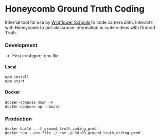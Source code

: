 # Honeycomb Ground Truth Coding

Internal tool for use by [Wildflower Schools](http://wildflowerschools.org) to code camera data. Interacts with Honeycomb to pull classroom information to code videos with Ground Truth.

### Development

* First configure .env file

#### Local
```
npm install
npm start
```

#### Docker
```
docker-compose down -v
docker-compose up --build
```

### Production

```
docker build . -t ground_truth_coding_prod
docker run --env-file ./.env -p 80:80 ground_truth_coding_prod
```